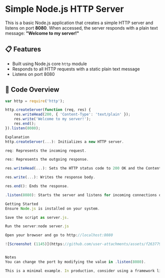 # Simple Node.js HTTP Server

This is a basic Node.js application that creates a simple HTTP server and listens on port **8080**. When accessed, the server responds with a plain text message: **"Welcome to my server!"**

## 📋 Features

- Built using Node.js core `http` module
- Responds to all HTTP requests with a static plain text message
- Listens on port 8080

## 🧾 Code Overview

```javascript
var http = require('http');

http.createServer(function (req, res) {
    res.writeHead(200, { 'Content-Type': 'text/plain' });
    res.write('Welcome to my server!');
    res.end();
}).listen(8080);

Explanation
http.createServer(...): Initializes a new HTTP server.

req: Represents the incoming request.

res: Represents the outgoing response.

res.writeHead(...): Sets the HTTP status code to 200 OK and the Content-Type to text/plain.

res.write(...): Writes the response body.

res.end(): Ends the response.

.listen(8080): Starts the server and listens for incoming connections on port 8080.

Getting Started
Ensure Node.js is installed on your system.

Save the script as server.js.

Run the server:node server.js

Open your browser and go to http://localhost:8080

![Screenshot (1145)](https://github.com/user-attachments/assets/f2637792-ddeb-4f0b-bf09-44c267238b30)


Notes
You can change the port by modifying the value in .listen(8080).

This is a minimal example. In production, consider using a framework like Express.js for more features and cleaner routing.
